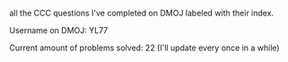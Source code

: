 all the CCC questions I've completed on DMOJ labeled with their index.

Username on DMOJ: YL77

Current amount of problems solved: 22 (I'll update every once in a while)
